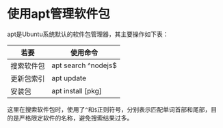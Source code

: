 # 使用apt管理软件包

apt是Ubuntu系统默认的软件包管理器，其主要操作如下表：


若要	|	使用命令
---	|	---
搜索软件包	|	apt search ^nodejs$
更新包索引	|	apt update
安装包	|	apt install [pkg]

这里在搜索软件包时，使用了`^`和`$`正则符号，分别表示匹配单词首部和尾部，目的是严格限定软件的名称，避免搜索结果过多。
